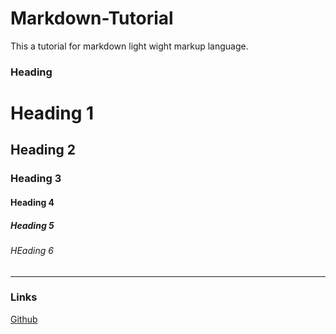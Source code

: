 # Markdown-Tutorial
This a tutorial for markdown light wight markup language.
### Heading 
# Heading 1
## Heading 2
### Heading 3
#### Heading 4
##### Heading 5
###### HEading 6
---
### Links

[Github]("Github.com" "Github")
